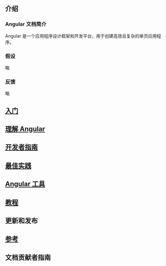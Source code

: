 ## 介绍
### Angular 文档简介
Angular 是一个应用程序设计框架和开发平台，用于创建高效且复杂的单页应用程序。

### 假设
略

### 反馈
略

## [入门](./GettingStarted.md)
## [理解 Angular](./UnderstandingAngular.md)
## [开发者指南](./DeveloperGuide.md)
## [最佳实践](./BestPracticy.md)
## [Angular 工具](./AngularTools.md)
## [教程](./Tutorials.md)
## 更新和发布
## [参考](./reference/reference.md)
## 文档贡献者指南
